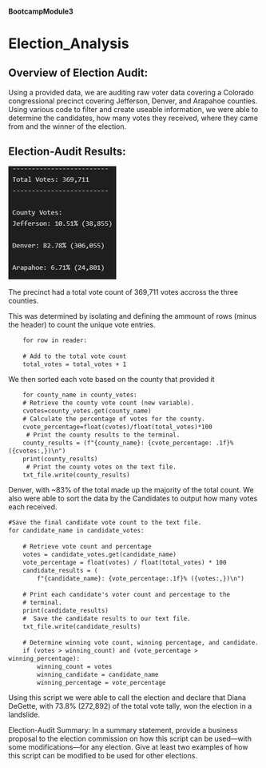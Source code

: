 #### BootcampModule3

# Election_Analysis

## Overview of Election Audit:
Using a provided data, we are auditing raw voter data covering a Colorado congressional precinct covering Jefferson, Denver, and Arapahoe counties. Using various code to filter and create useable information, we were able to determine the candidates, how many votes they received, where they came from and the winner of the election.

## Election-Audit Results:

![Election Results](https://github.com/LordNebbs/BootcampModule3/blob/main/Resources/Election%20Vote%20count.png)

The precinct had a total vote count of 369,711 votes accross the three counties.

This was determined by isolating and defining the ammount of rows (minus the header) to count the unique vote entries. 

        for row in reader:

        # Add to the total vote count
        total_votes = total_votes + 1


We then sorted each vote based on the county that provided it

        for county_name in county_votes:
        # Retrieve the county vote count (new variable).
        cvotes=county_votes.get(county_name)
        # Calculate the percentage of votes for the county.
        cvote_percentage=float(cvotes)/float(total_votes)*100
         # Print the county results to the terminal.
        county_results = (f"{county_name}: {cvote_percentage: .1f}% ({cvotes:,})\n")
        print(county_results)
         # Print the county votes on the text file.
        txt_file.write(county_results)


Denver, with ~83% of the total made up the majority of the total count. We also were able to sort the data by the Candidates to output how many votes each received.

    #Save the final candidate vote count to the text file.
    for candidate_name in candidate_votes:

        # Retrieve vote count and percentage
        votes = candidate_votes.get(candidate_name)
        vote_percentage = float(votes) / float(total_votes) * 100
        candidate_results = (
            f"{candidate_name}: {vote_percentage:.1f}% ({votes:,})\n")

        # Print each candidate's voter count and percentage to the
        # terminal.
        print(candidate_results)
        #  Save the candidate results to our text file.
        txt_file.write(candidate_results)

        # Determine winning vote count, winning percentage, and candidate.
        if (votes > winning_count) and (vote_percentage > winning_percentage):
            winning_count = votes
            winning_candidate = candidate_name
            winning_percentage = vote_percentage

Using this script we were able to call the election and declare that Diana DeGette, with 73.8% (272,892) of the total vote tally, won the election in a landslide.


Election-Audit Summary: In a summary statement, provide a business proposal to the election commission on how this script can be used—with some modifications—for any election. Give at least two examples of how this script can be modified to be used for other elections.